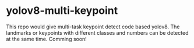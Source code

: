 # yolov8-multi-keypoint
This repo would give multi-task keypoint detect code based yolov8. The  landmarks or keypoints with different classes and numbers can be detected at the same time.
Comming soon!
